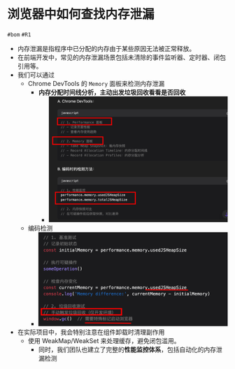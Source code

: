 
# 浏览器中如何查找内存泄漏

`#bom` `#R1` 

- 内存泄漏是指程序中已分配的内存由于某些原因无法被正常释放。
- 在前端开发中，常见的内存泄漏场景包括未清除的事件监听器、定时器、闭包引用等。
- 我们可以通过 
	- Chrome DevTools 的 `Memory` 面板来检测内存泄漏
		- **内存分配时间线分析，主动出发垃圾回收看看是否回收**
			- ![图片&文件](./files/20241026-7.png)
	- 编码检测
		- ![图片&文件](./files/20241026-8.png)
- 在实际项目中，我会特别注意在组件卸载时清理副作用
	- 使用 WeakMap/WeakSet 来处理缓存，避免闭包滥用。
		- 同时，我们团队也建立了完整的**性能监控体系**，包括自动化的内存泄漏检测